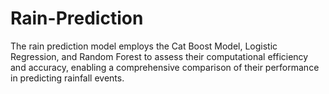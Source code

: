# Rain-Prediction
The rain prediction model employs the Cat Boost Model, Logistic Regression, and Random Forest to assess their computational efficiency and accuracy, enabling a comprehensive comparison of their performance in predicting rainfall events.
